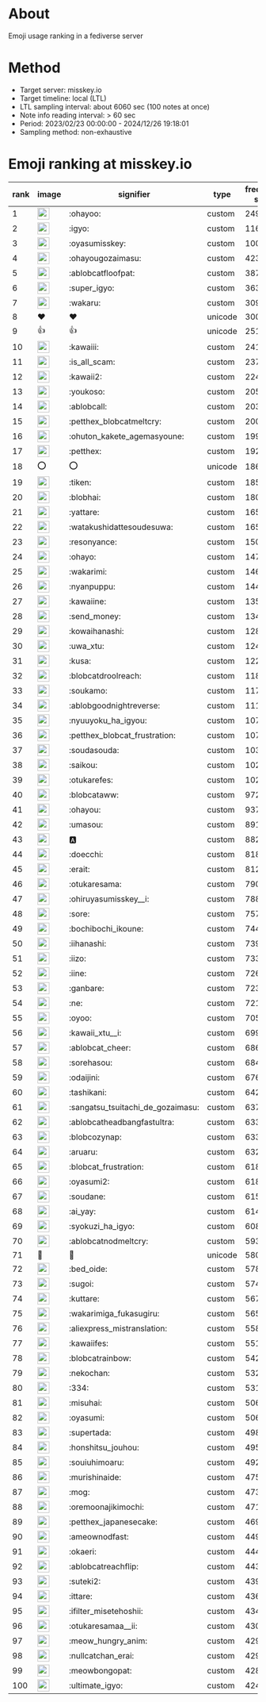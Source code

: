 # About
Emoji usage ranking in a fediverse server

# Method
- Target server: misskey.io
- Target timeline: local (LTL)
- LTL sampling interval: about 6060 sec (100 notes at once)
- Note info reading interval: > 60 sec
- Period: 2023/02/23 00:00:00 - 2024/12/26 19:18:01 
- Sampling method: non-exhaustive

# Emoji ranking at misskey.io

|rank|image|signifier|type|frequency score|
|----|----|----|----|----|
|1|<img height="24" src="https://misskey.io/emoji/ohayoo.webp">|:ohayoo:|custom|249949|
|2|<img height="24" src="https://misskey.io/emoji/igyo.webp">|:igyo:|custom|116451|
|3|<img height="24" src="https://misskey.io/emoji/oyasumisskey.webp">|:oyasumisskey:|custom|100734|
|4|<img height="24" src="https://misskey.io/emoji/ohayougozaimasu.webp">|:ohayougozaimasu:|custom|42346|
|5|<img height="24" src="https://misskey.io/emoji/ablobcatfloofpat.webp">|:ablobcatfloofpat:|custom|38742|
|6|<img height="24" src="https://misskey.io/emoji/super_igyo.webp">|:super_igyo:|custom|36308|
|7|<img height="24" src="https://misskey.io/emoji/wakaru.webp">|:wakaru:|custom|30929|
|8|❤|❤|unicode|30040|
|9|👍|👍|unicode|25152|
|10|<img height="24" src="https://misskey.io/emoji/kawaiii.webp">|:kawaiii:|custom|24176|
|11|<img height="24" src="https://misskey.io/emoji/is_all_scam.webp">|:is_all_scam:|custom|23707|
|12|<img height="24" src="https://misskey.io/emoji/kawaii2.webp">|:kawaii2:|custom|22407|
|13|<img height="24" src="https://misskey.io/emoji/youkoso.webp">|:youkoso:|custom|20506|
|14|<img height="24" src="https://misskey.io/emoji/ablobcall.webp">|:ablobcall:|custom|20396|
|15|<img height="24" src="https://misskey.io/emoji/petthex_blobcatmeltcry.webp">|:petthex_blobcatmeltcry:|custom|20006|
|16|<img height="24" src="https://misskey.io/emoji/ohuton_kakete_agemasyoune.webp">|:ohuton_kakete_agemasyoune:|custom|19906|
|17|<img height="24" src="https://misskey.io/emoji/petthex.webp">|:petthex:|custom|19208|
|18|⭕|⭕|unicode|18659|
|19|<img height="24" src="https://misskey.io/emoji/tiken.webp">|:tiken:|custom|18532|
|20|<img height="24" src="https://misskey.io/emoji/blobhai.webp">|:blobhai:|custom|18072|
|21|<img height="24" src="https://misskey.io/emoji/yattare.webp">|:yattare:|custom|16590|
|22|<img height="24" src="https://misskey.io/emoji/watakushidattesoudesuwa.webp">|:watakushidattesoudesuwa:|custom|16567|
|23|<img height="24" src="https://misskey.io/emoji/resonyance.webp">|:resonyance:|custom|15087|
|24|<img height="24" src="https://misskey.io/emoji/ohayo.webp">|:ohayo:|custom|14768|
|25|<img height="24" src="https://misskey.io/emoji/wakarimi.webp">|:wakarimi:|custom|14629|
|26|<img height="24" src="https://misskey.io/emoji/nyanpuppu.webp">|:nyanpuppu:|custom|14457|
|27|<img height="24" src="https://misskey.io/emoji/kawaiine.webp">|:kawaiine:|custom|13551|
|28|<img height="24" src="https://misskey.io/emoji/send_money.webp">|:send_money:|custom|13406|
|29|<img height="24" src="https://misskey.io/emoji/kowaihanashi.webp">|:kowaihanashi:|custom|12827|
|30|<img height="24" src="https://misskey.io/emoji/uwa_xtu.webp">|:uwa_xtu:|custom|12418|
|31|<img height="24" src="https://misskey.io/emoji/kusa.webp">|:kusa:|custom|12275|
|32|<img height="24" src="https://misskey.io/emoji/blobcatdroolreach.webp">|:blobcatdroolreach:|custom|11884|
|33|<img height="24" src="https://misskey.io/emoji/soukamo.webp">|:soukamo:|custom|11714|
|34|<img height="24" src="https://misskey.io/emoji/ablobgoodnightreverse.webp">|:ablobgoodnightreverse:|custom|11177|
|35|<img height="24" src="https://misskey.io/emoji/nyuuyoku_ha_igyou.webp">|:nyuuyoku_ha_igyou:|custom|10761|
|36|<img height="24" src="https://misskey.io/emoji/petthex_blobcat_frustration.webp">|:petthex_blobcat_frustration:|custom|10759|
|37|<img height="24" src="https://misskey.io/emoji/soudasouda.webp">|:soudasouda:|custom|10313|
|38|<img height="24" src="https://misskey.io/emoji/saikou.webp">|:saikou:|custom|10294|
|39|<img height="24" src="https://misskey.io/emoji/otukarefes.webp">|:otukarefes:|custom|10239|
|40|<img height="24" src="https://misskey.io/emoji/blobcataww.webp">|:blobcataww:|custom|9720|
|41|<img height="24" src="https://misskey.io/emoji/ohayou.webp">|:ohayou:|custom|9372|
|42|<img height="24" src="https://misskey.io/emoji/umasou.webp">|:umasou:|custom|8911|
|43|<img height="24" src="https://misskey.io/emoji/a.webp">|:a:|custom|8827|
|44|<img height="24" src="https://misskey.io/emoji/doecchi.webp">|:doecchi:|custom|8189|
|45|<img height="24" src="https://misskey.io/emoji/erait.webp">|:erait:|custom|8124|
|46|<img height="24" src="https://misskey.io/emoji/otukaresama.webp">|:otukaresama:|custom|7900|
|47|<img height="24" src="https://misskey.io/emoji/ohiruyasumisskey__i.webp">|:ohiruyasumisskey__i:|custom|7884|
|48|<img height="24" src="https://misskey.io/emoji/sore.webp">|:sore:|custom|7578|
|49|<img height="24" src="https://misskey.io/emoji/bochibochi_ikoune.webp">|:bochibochi_ikoune:|custom|7443|
|50|<img height="24" src="https://misskey.io/emoji/iihanashi.webp">|:iihanashi:|custom|7392|
|51|<img height="24" src="https://misskey.io/emoji/iizo.webp">|:iizo:|custom|7333|
|52|<img height="24" src="https://misskey.io/emoji/iine.webp">|:iine:|custom|7269|
|53|<img height="24" src="https://misskey.io/emoji/ganbare.webp">|:ganbare:|custom|7230|
|54|<img height="24" src="https://misskey.io/emoji/ne.webp">|:ne:|custom|7218|
|55|<img height="24" src="https://misskey.io/emoji/oyoo.webp">|:oyoo:|custom|7059|
|56|<img height="24" src="https://misskey.io/emoji/kawaii_xtu__i.webp">|:kawaii_xtu__i:|custom|6990|
|57|<img height="24" src="https://misskey.io/emoji/ablobcat_cheer.webp">|:ablobcat_cheer:|custom|6865|
|58|<img height="24" src="https://misskey.io/emoji/sorehasou.webp">|:sorehasou:|custom|6849|
|59|<img height="24" src="https://misskey.io/emoji/odaijini.webp">|:odaijini:|custom|6762|
|60|<img height="24" src="https://misskey.io/emoji/tashikani.webp">|:tashikani:|custom|6420|
|61|<img height="24" src="https://misskey.io/emoji/sangatsu_tsuitachi_de_gozaimasu.webp">|:sangatsu_tsuitachi_de_gozaimasu:|custom|6375|
|62|<img height="24" src="https://misskey.io/emoji/ablobcatheadbangfastultra.webp">|:ablobcatheadbangfastultra:|custom|6339|
|63|<img height="24" src="https://misskey.io/emoji/blobcozynap.webp">|:blobcozynap:|custom|6332|
|64|<img height="24" src="https://misskey.io/emoji/aruaru.webp">|:aruaru:|custom|6322|
|65|<img height="24" src="https://misskey.io/emoji/blobcat_frustration.webp">|:blobcat_frustration:|custom|6189|
|66|<img height="24" src="https://misskey.io/emoji/oyasumi2.webp">|:oyasumi2:|custom|6186|
|67|<img height="24" src="https://misskey.io/emoji/soudane.webp">|:soudane:|custom|6153|
|68|<img height="24" src="https://misskey.io/emoji/ai_yay.webp">|:ai_yay:|custom|6146|
|69|<img height="24" src="https://misskey.io/emoji/syokuzi_ha_igyo.webp">|:syokuzi_ha_igyo:|custom|6082|
|70|<img height="24" src="https://misskey.io/emoji/ablobcatnodmeltcry.webp">|:ablobcatnodmeltcry:|custom|5931|
|71|🎉|🎉|unicode|5805|
|72|<img height="24" src="https://misskey.io/emoji/bed_oide.webp">|:bed_oide:|custom|5786|
|73|<img height="24" src="https://misskey.io/emoji/sugoi.webp">|:sugoi:|custom|5741|
|74|<img height="24" src="https://misskey.io/emoji/kuttare.webp">|:kuttare:|custom|5675|
|75|<img height="24" src="https://misskey.io/emoji/wakarimiga_fukasugiru.webp">|:wakarimiga_fukasugiru:|custom|5658|
|76|<img height="24" src="https://misskey.io/emoji/aliexpress_mistranslation.webp">|:aliexpress_mistranslation:|custom|5587|
|77|<img height="24" src="https://misskey.io/emoji/kawaiifes.webp">|:kawaiifes:|custom|5516|
|78|<img height="24" src="https://misskey.io/emoji/blobcatrainbow.webp">|:blobcatrainbow:|custom|5425|
|79|<img height="24" src="https://misskey.io/emoji/nekochan.webp">|:nekochan:|custom|5324|
|80|<img height="24" src="https://misskey.io/emoji/334.webp">|:334:|custom|5318|
|81|<img height="24" src="https://misskey.io/emoji/misuhai.webp">|:misuhai:|custom|5068|
|82|<img height="24" src="https://misskey.io/emoji/oyasumi.webp">|:oyasumi:|custom|5062|
|83|<img height="24" src="https://misskey.io/emoji/supertada.webp">|:supertada:|custom|4989|
|84|<img height="24" src="https://misskey.io/emoji/honshitsu_jouhou.webp">|:honshitsu_jouhou:|custom|4951|
|85|<img height="24" src="https://misskey.io/emoji/souiuhimoaru.webp">|:souiuhimoaru:|custom|4924|
|86|<img height="24" src="https://misskey.io/emoji/murishinaide.webp">|:murishinaide:|custom|4750|
|87|<img height="24" src="https://misskey.io/emoji/mog.webp">|:mog:|custom|4733|
|88|<img height="24" src="https://misskey.io/emoji/oremoonajikimochi.webp">|:oremoonajikimochi:|custom|4718|
|89|<img height="24" src="https://misskey.io/emoji/petthex_japanesecake.webp">|:petthex_japanesecake:|custom|4696|
|90|<img height="24" src="https://misskey.io/emoji/ameownodfast.webp">|:ameownodfast:|custom|4494|
|91|<img height="24" src="https://misskey.io/emoji/okaeri.webp">|:okaeri:|custom|4441|
|92|<img height="24" src="https://misskey.io/emoji/ablobcatreachflip.webp">|:ablobcatreachflip:|custom|4439|
|93|<img height="24" src="https://misskey.io/emoji/suteki2.webp">|:suteki2:|custom|4398|
|94|<img height="24" src="https://misskey.io/emoji/ittare.webp">|:ittare:|custom|4366|
|95|<img height="24" src="https://misskey.io/emoji/ifilter_misetehoshii.webp">|:ifilter_misetehoshii:|custom|4348|
|96|<img height="24" src="https://misskey.io/emoji/otukaresamaa__ii.webp">|:otukaresamaa__ii:|custom|4304|
|97|<img height="24" src="https://misskey.io/emoji/meow_hungry_anim.webp">|:meow_hungry_anim:|custom|4298|
|98|<img height="24" src="https://misskey.io/emoji/nullcatchan_erai.webp">|:nullcatchan_erai:|custom|4295|
|99|<img height="24" src="https://misskey.io/emoji/meowbongopat.webp">|:meowbongopat:|custom|4281|
|100|<img height="24" src="https://misskey.io/emoji/ultimate_igyo.webp">|:ultimate_igyo:|custom|4249|
